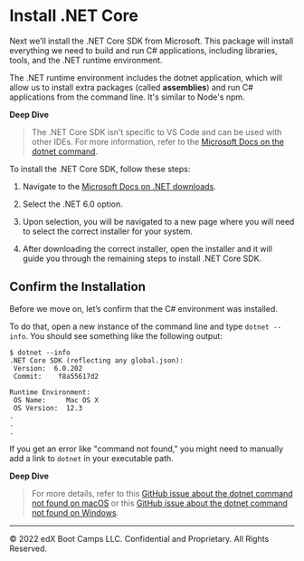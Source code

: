 # Install .NET Core

Next we’ll install the .NET Core SDK from Microsoft. This package will install everything we need to build and run C# applications, including libraries, tools, and the .NET runtime environment.

The .NET runtime environment includes the dotnet application, which will allow us to install extra packages (called **assemblies**) and run C# applications from the command line. It's similar to Node's npm.

**Deep Dive**

> The .NET Core SDK isn't specific to VS Code and can be used with other IDEs. For more information, refer to the [Microsoft Docs on the dotnet command](https://docs.microsoft.com/en-us/dotnet/core/tools/dotnet).

To install the .NET Core SDK, follow these steps:

1. Navigate to the [Microsoft Docs on .NET downloads](https://dotnet.microsoft.com/download/dotnet).

2. Select the .NET 6.0 option.

3. Upon selection, you will be navigated to a new page where you will need to select the correct installer for your system.

4. After downloading the correct installer, open the installer and it will guide you through the remaining steps to install .NET Core SDK.

## Confirm the Installation

Before we move on, let’s confirm that the C# environment was installed.

To do that, open a new instance of the command line and type `dotnet --info`. You should see something like the following output:

```console
$ dotnet --info
.NET Core SDK (reflecting any global.json):
 Version:  6.0.202
 Commit:    f8a55617d2

Runtime Environment:
 OS Name:     Mac OS X
 OS Version:  12.3
.
.
.
```

If you get an error like "command not found," you might need to manually add a link to `dotnet` in your executable path.

**Deep Dive**

> For more details, refer to this [GitHub issue about the dotnet command not found on macOS](https://github.com/dotnet/cli/issues/2544) or this [GitHub issue about the dotnet command not found on Windows](https://github.com/dotnet/sdk/issues/7428).

---
© 2022 edX Boot Camps LLC. Confidential and Proprietary. All Rights Reserved.